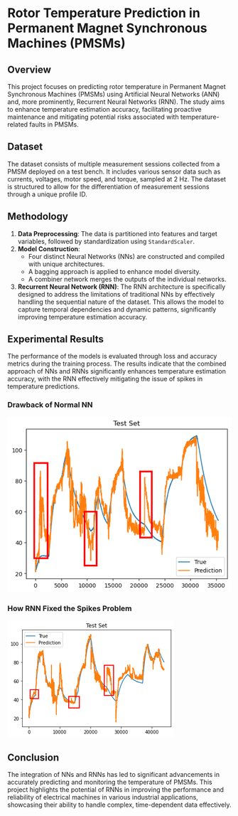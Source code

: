 # Rotor Temperature Prediction in Permanent Magnet Synchronous Machines (PMSMs)

## Overview
This project focuses on predicting rotor temperature in Permanent Magnet Synchronous Machines (PMSMs) using Artificial Neural Networks (ANN) and, more prominently, Recurrent Neural Networks (RNN). The study aims to enhance temperature estimation accuracy, facilitating proactive maintenance and mitigating potential risks associated with temperature-related faults in PMSMs.

## Dataset
The dataset consists of multiple measurement sessions collected from a PMSM deployed on a test bench. It includes various sensor data such as currents, voltages, motor speed, and torque, sampled at 2 Hz. The dataset is structured to allow for the differentiation of measurement sessions through a unique profile ID.

## Methodology
1. **Data Preprocessing**: The data is partitioned into features and target variables, followed by standardization using `StandardScaler`.
2. **Model Construction**:
   - Four distinct Neural Networks (NNs) are constructed and compiled with unique architectures.
   - A bagging approach is applied to enhance model diversity.
   - A combiner network merges the outputs of the individual networks.
3. **Recurrent Neural Network (RNN)**: The RNN architecture is specifically designed to address the limitations of traditional NNs by effectively handling the sequential nature of the dataset. This allows the model to capture temporal dependencies and dynamic patterns, significantly improving temperature estimation accuracy.

## Experimental Results
The performance of the models is evaluated through loss and accuracy metrics during the training process. The results indicate that the combined approach of NNs and RNNs significantly enhances temperature estimation accuracy, with the RNN effectively mitigating the issue of spikes in temperature predictions.

### Drawback of Normal NN
![Drawback of Normal NN](NN.png)

### How RNN Fixed the Spikes Problem
![How RNN Fixed the Spikes Problem](RNN.png)

## Conclusion
The integration of NNs and RNNs has led to significant advancements in accurately predicting and monitoring the temperature of PMSMs. This project highlights the potential of RNNs in improving the performance and reliability of electrical machines in various industrial applications, showcasing their ability to handle complex, time-dependent data effectively.
